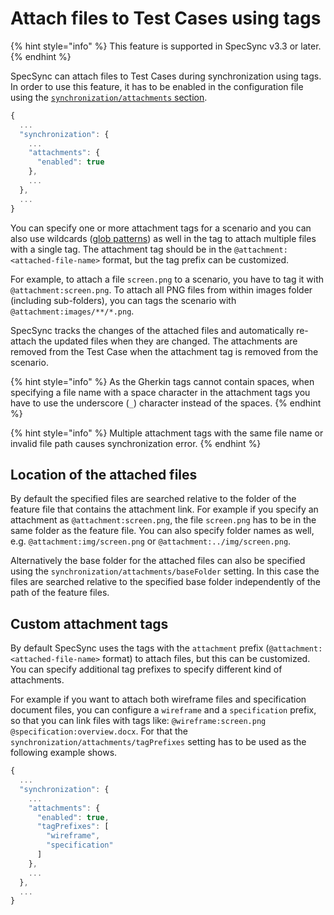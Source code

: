 # Attach files to Test Cases using tags

{% hint style="info" %}
This feature is supported in SpecSync v3.3 or later.
{% endhint %}

SpecSync can attach files to Test Cases during synchronization using tags. In order to use this feature, it has to be enabled in the configuration file using the [`synchronization/attachments` section](../../reference/configuration/configuration-synchronization/configuration-synchronization-attachments.md). 

```javascript
{
  ...
  "synchronization": {
    ...
    "attachments": {
      "enabled": true
    },
    ...
  },
  ...
}
```

You can specify one or more attachment tags for a scenario and you can also use wildcards \([glob patterns](https://speclink.me/specsync-glob)\) as well in the tag to attach multiple files with a single tag. The attachment tag should be in the `@attachment:<attached-file-name>` format, but the tag prefix can be customized. 

For example, to attach a file `screen.png` to a scenario, you have to tag it with `@attachment:screen.png`. To attach all PNG files from within images folder (including sub-folders), you can tags the scenario with `@attachment:images/**/*.png`.

SpecSync tracks the changes of the attached files and automatically re-attach the updated files when they are changed. The attachments are removed from the Test Case when the attachment tag is removed from the scenario.

{% hint style="info" %}
As the Gherkin tags cannot contain spaces, when specifying a file name with a space character in the attachment tags you have to use the underscore \(`_`\) character instead of the spaces. 
{% endhint %}

{% hint style="info" %}
Multiple attachment tags with the same file name or invalid file path causes synchronization error. 
{% endhint %}

## Location of the attached files

By default the specified files are searched relative to the folder of the feature file that contains the attachment link. For example if you specify an attachment as `@attachment:screen.png`, the file `screen.png` has to be in the same folder as the feature file. You can also specify folder names as well, e.g. `@attachment:img/screen.png` or `@attachment:../img/screen.png`. 

Alternatively the base folder for the attached files can also be specified using the `synchronization/attachments/baseFolder` setting. In this case the files are searched relative to the specified base folder independently of the path of the feature files.

## Custom attachment tags

By default SpecSync uses the tags with the `attachment` prefix (`@attachment:<attached-file-name>` format) to attach files, but this can be customized. You can specify additional tag prefixes to specify different kind of attachments. 

For example if you want to attach both wireframe files and specification document files, you can configure a `wireframe` and a `specification` prefix, so that you can link files with tags like: `@wireframe:screen.png @specification:overview.docx`. For that the `synchronization/attachments/tagPrefixes` setting has to be used as the following example shows.

```javascript
{
  ...
  "synchronization": {
    ...
    "attachments": {
      "enabled": true,
      "tagPrefixes": [
        "wireframe",
        "specification"
      ]
    },
    ...
  },
  ...
}
```
